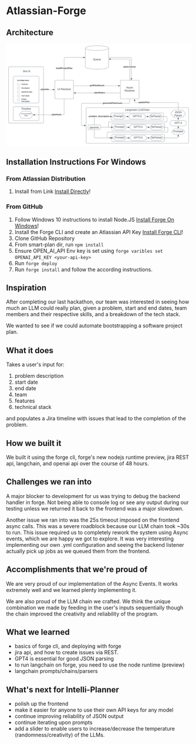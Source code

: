 # Atlassian-Forge

## Architecture
![project-planner-forge-architecture](project-planner-forge-architecture.svg)

## Installation Instructions For Windows

### From Atlassian Distribution
1. Install from Link [Install Directly](https://developer.atlassian.com/console/install/8aa768aa-1796-44a5-8072-12a2b568d846?signature=780749fb21037b7880f34b775f92c7e0d3c406970756f477baeae58715efde203c57fbee7e8ad54d8339637d74cffe112995f003a028911d882870ca0c51236a&product=jira)!

### From GitHub
1. Follow Windows 10 instructions to install Node.JS [Install Forge On Windows](https://developer.atlassian.com/platform/forge/installing-forge-on-windows/)!
2. Install the Forge CLI and create an Atlassian API Key [Install Forge CLI](https://developer.atlassian.com/platform/forge/getting-started/#install-the-forge-cli)!
3. Clone GitHub Repository
4. From smart-plan dir, run `npm install`
5. Ensure OPEN_AI_API Env key is set using `forge varibles set OPENAI_API_KEY <your-api-key>`
6. Run `forge deploy`
7. Run `forge install` and follow the according instructions.


## Inspiration

After completing our last hackathon, our team was interested in seeing how much an LLM could really plan, given a problem, start and end dates, team members and their respective skills, and a breakdown of the tech stack.

We wanted to see if we could automate bootstrapping a software project plan.


## What it does

Takes a user's input for: 

1. problem description
2. start date
3. end date
4. team
5. features
6. technical stack

and populates a Jira timeline with issues that lead to the completion of the problem.

## How we built it

We built it using the forge cli, forge's new nodejs runtime preview, jira REST api, langchain, and openai api over the course of 48 hours. 

## Challenges we ran into
A major blocker to development for us was trying to debug the backend handler in forge. Not being able to console log or see any output during our testing unless we returned it back to the frontend was a major slowdown. 

Another issue we ran into was the 25s timeout imposed on the frontend async calls. This was a severe roadblock because our LLM chain took ~30s to run. This issue required us to completely rework the system using Async events, which we are happy we got to explore. It was very interesting implementing our own .yml configuration and seeing the backend listener actually pick up jobs as we queued them from the frontend.

## Accomplishments that we're proud of

We are very proud of our implementation of the Async Events. It works extremely well and we learned plenty implementing it.

We are also proud of the LLM chain we crafted. We think the unique combination we made by feeding in the user's inputs sequentially though the chain improved the creativity and reliability of the program. 

## What we learned

- basics of forge cli, and deploying with forge
- jira api, and how to create issues via REST.
- GPT4 is essential for good JSON parsing
- to run langchain on forge, you need to use the node runtime (preview)
- langchain prompts/chains/parsers

## What's next for Intelli-Planner

- polish up the frontend
- make it easier for anyone to use their own API keys for any model
- continue improving reliability of JSON output
- continue iterating upon prompts
- add a slider to enable users to increase/decrease the temperature (randomness/creativity) of the LLMs.


